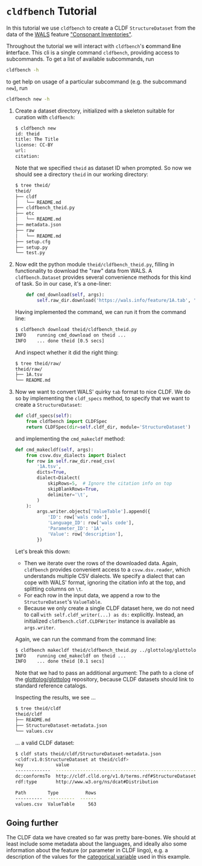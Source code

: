 # `cldfbench` Tutorial

In this tutorial we use `cldfbench` to create a CLDF `StructureDataset` from
the data of the [WALS](https://wals.info) feature ["Consonant Inventories"](https://wals.info/feature/1A).

Throughout the tutorial we will interact with `cldfbench`'s **c**ommand **l**ine **i**nterface.
This cli is a single command `cldfbench`, providing access to subcommands. To get a list of available
subcommands, run
```bash
cldfbench -h
```
to get help on usage of a particular subcommand (e.g. the subcommand `new`), run
```bash
cldfbench new -h
```

1. Create a dataset directory, initialized with a skeleton suitable for 
   curation with `cldfbench`:

   ```bash
   $ cldfbench new
   id: theid
   title: The Title 
   license: CC-BY
   url: 
   citation: 
   ```
   Note that we specified `theid` as dataset ID when prompted. So now we should see
   a directory `theid` in our working directory:

   ```bash
   $ tree theid/
   theid/
   ├── cldf
   │   └── README.md
   ├── cldfbench_theid.py
   ├── etc
   │   └── README.md
   ├── metadata.json
   ├── raw
   │   └── README.md
   ├── setup.cfg
   ├── setup.py
   └── test.py
   ```

2. Now edit the python module `theid/cldfbench_theid.py`, filling in functionality
   to download the "raw" data from WALS. A `cldfbench.Dataset` provides several
   convenience methods for this kind of task. So in our case, it's a one-liner:
   ```python
       def cmd_download(self, args):
           self.raw_dir.download('https://wals.info/feature/1A.tab', '1A.tsv')
   ```
   Having implemented the command, we can run it from the command line:
   ```bash
   $ cldfbench download theid/cldfbench_theid.py 
   INFO    running cmd_download on theid ...
   INFO    ... done theid [0.5 secs]
   ```
   And inspect whether it did the right thing:
   ```bash
   $ tree theid/raw/
   theid/raw/
   ├── 1A.tsv
   └── README.md
   ```

3. Now we want to convert WALS' quirky `tab` format to nice CLDF. We do so by
   implementing the `cldf_specs` method, to specify that we want to create a `StructureDataset`:
   ```python
   def cldf_specs(self):
       from cldfbench import CLDFSpec
       return CLDFSpec(dir=self.cldf_dir, module='StructureDataset') 
   ```
   and implementing the `cmd_makecldf` method:
   ```python
   def cmd_makecldf(self, args):
       from csvw.dsv_dialects import Dialect
       for row in self.raw_dir.read_csv(
           '1A.tsv',
           dicts=True, 
           dialect=Dialect(
               skipRows=5,  # Ignore the citation info on top
               skipBlankRows=True,
               delimiter='\t',
           )
       ):
           args.writer.objects['ValueTable'].append({
               'ID': row['wals code'],
               'Language_ID': row['wals code'],
               'Parameter_ID': '1A',
               'Value': row['description'],
           })
   ```
   Let's break this down:
   - Then we iterate over the rows of the downloaded data. Again, `cldfbench`
     provides convenient access to a `csvw.dsv.reader`, which understands multiple
     CSV dialects. We specify a dialect that can cope with WALS' format, ignoring
     the citation info at the top, and splitting columns on `\t`.
   - For each row in the input data, we append a row to the `StructureDataset`'s
     `ValueTable`.
   - Because we only create a single CLDF dataset here, we do not need to call
     `with self.cldf_writer(...) as ds:` explicitly. Instead, an initialized
     `cldfbench.cldf.CLDFWriter` instance is available as `args.writer`.

   Again, we can run the command from the command line:
   ```bash
   $ cldfbench makecldf theid/cldfbench_theid.py ../glottolog/glottolog
   INFO    running cmd_makecldf on theid ...
   INFO    ... done theid [0.1 secs]
   ```
   Note that we had to pass an additional argument: The path to a clone of the
   [glottolog/glottolog](https://github.com/glottolog/glottolog) repository,
   because CLDF datasets should link to standard reference catalogs.

   Inspecting the results, we see ...
   ```bash
   $ tree theid/cldf
   theid/cldf
   ├── README.md
   ├── StructureDataset-metadata.json
   └── values.csv
   ```
   ... a valid CLDF dataset:
   ```bash
   $ cldf stats theid/cldf/StructureDataset-metadata.json 
   <cldf:v1.0:StructureDataset at theid/cldf>
   key            value
   -------------  ----------------------------------------------------
   dc:conformsTo  http://cldf.clld.org/v1.0/terms.rdf#StructureDataset
   rdf:type       http://www.w3.org/ns/dcat#Distribution

   Path        Type          Rows
   ----------  ----------  ------
   values.csv  ValueTable     563
   ```


## Going further

The CLDF data we have created so far was pretty bare-bones. We should at least include
some metadata about the languages, and ideally also some information about the feature
(or parameter in CLDF lingo), e.g. a description of the values for the
[categorical variable](https://en.wikipedia.org/wiki/Categorical_variable) used in this
example.

